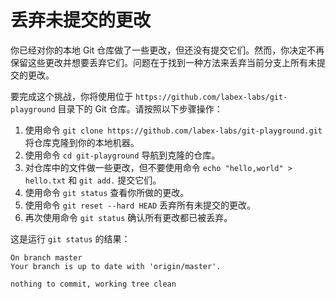 # 丢弃未提交的更改

你已经对你的本地 Git 仓库做了一些更改，但还没有提交它们。然而，你决定不再保留这些更改并想要丢弃它们。问题在于找到一种方法来丢弃当前分支上所有未提交的更改。

要完成这个挑战，你将使用位于 `https://github.com/labex-labs/git-playground` 目录下的 Git 仓库。请按照以下步骤操作：

1. 使用命令 `git clone https://github.com/labex-labs/git-playground.git` 将仓库克隆到你的本地机器。
2. 使用命令 `cd git-playground` 导航到克隆的仓库。
3. 对仓库中的文件做一些更改，但不要使用命令 `echo "hello,world" > hello.txt` 和 `git add.` 提交它们。
4. 使用命令 `git status` 查看你所做的更改。
5. 使用命令 `git reset --hard HEAD` 丢弃所有未提交的更改。
6. 再次使用命令 `git status` 确认所有更改都已被丢弃。

这是运行 `git status` 的结果：

```shell
On branch master
Your branch is up to date with 'origin/master'.

nothing to commit, working tree clean
```
